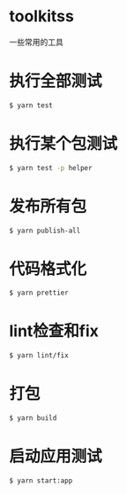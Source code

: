 # toolkitss

一些常用的工具

# 执行全部测试

```sh
$ yarn test
```

# 执行某个包测试

```sh
$ yarn test -p helper
```

# 发布所有包

```sh
$ yarn publish-all
```

# 代码格式化

```sh
$ yarn prettier
```

# lint检查和fix

```sh
$ yarn lint/fix
```

# 打包

```sh
$ yarn build
```

# 启动应用测试

```
$ yarn start:app
```
